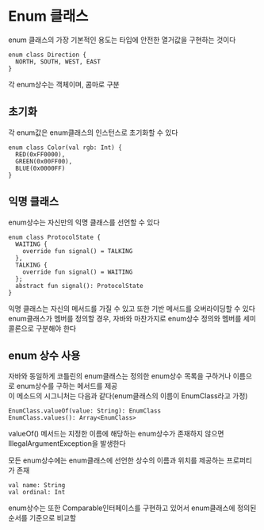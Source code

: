 # Enum 클래스
enum 클래스의 가장 기본적인 용도는 타입에 안전한 열거값을 구현하는 것이다
```
enum class Direction {
  NORTH, SOUTH, WEST, EAST
}
```
각 enum상수는 객체이며, 콤마로 구분
## 초기화
각 enum값은 enum클래스의 인스턴스로 초기화할 수 있다
```
enum class Color(val rgb: Int) {
  RED(0xFF0000),
  GREEN(0x00FF00),
  BLUE(0x0000FF)
}
```
## 익명 클래스
enum상수는 자신만의 익명 클래스를 선언할 수 있다
```
enum class ProtocolState {
  WAITING {
    override fun signal() = TALKING
  },
  TALKING {
    override fun signal() = WAITING
  };
  abstract fun signal(): ProtocolState
}
```
익명 클래스는 자신의 메서드를 가질 수 있고 또한 기반 메서드를 오버라이딩할 수 있다   
enum클래스가 멤버를 정의할 경우, 자바와 마찬가지로 enum상수 정의와 멤버를 세미콜론으로 구분해야 한다
## enum 상수 사용
자바와 동일하게 코틀린의 enum클래스는 정의한 enum상수 목록을 구하거나 이름으로 enum상수를 구하는 메서드를 제공   
이 메소드의 시그니처는 다음과 같다(enum클래스의 이름이 EnumClass라고 가정)
```
EnumClass.valueOf(value: String): EnumClass
EnumClass.values(): Array<EnumClass>
```
valueOf() 메서드는 지정한 이름에 해당하는 enum상수가 존재하지 않으면 IllegalArgumentException을 발생한다

모든 enum상수에는 enum클래스에 선언한 상수의 이름과 위치를 제공하는 프로퍼티가 존재
```
val name: String
val ordinal: Int
```
enum상수는 또한 Comparable인터페이스를 구현하고 있어서 enum클래스에 정의된 순서를 기준으로 비교할 
